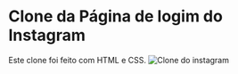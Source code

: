 # Clone da Página de logim do Instagram
Este clone foi feito com HTML e CSS.
![Clone do instagram](https://github.com/Vitorhhiguchi/SetupJr/assets/130410982/9689a1fd-24ab-4c2a-9ff6-fbc8776b856c)

